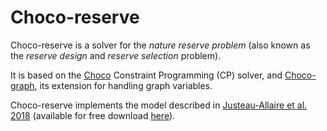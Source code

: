 # Choco-reserve #

Choco-reserve is a solver for the *nature reserve problem* (also known as the *reserve design* and *reserve selection* problem).

It is based on the [Choco](https://github.com/chocoteam/choco-solver) Constraint Programming (CP) solver, and [Choco-graph](https://github.com/chocoteam/choco-graph), its extension for handling graph variables.

Choco-reserve implements the model described in [Justeau-Allaire et al. 2018](https://link.springer.com/chapter/10.1007/978-3-319-98334-9_33) (available for free download [here](https://www.researchgate.net/publication/327167708_Unifying_Reserve_Design_Strategies_with_Graph_Theory_and_Constraint_Programming_24th_International_Conference_CP_2018_Lille_France_August_27-31_2018_Proceedings)).
